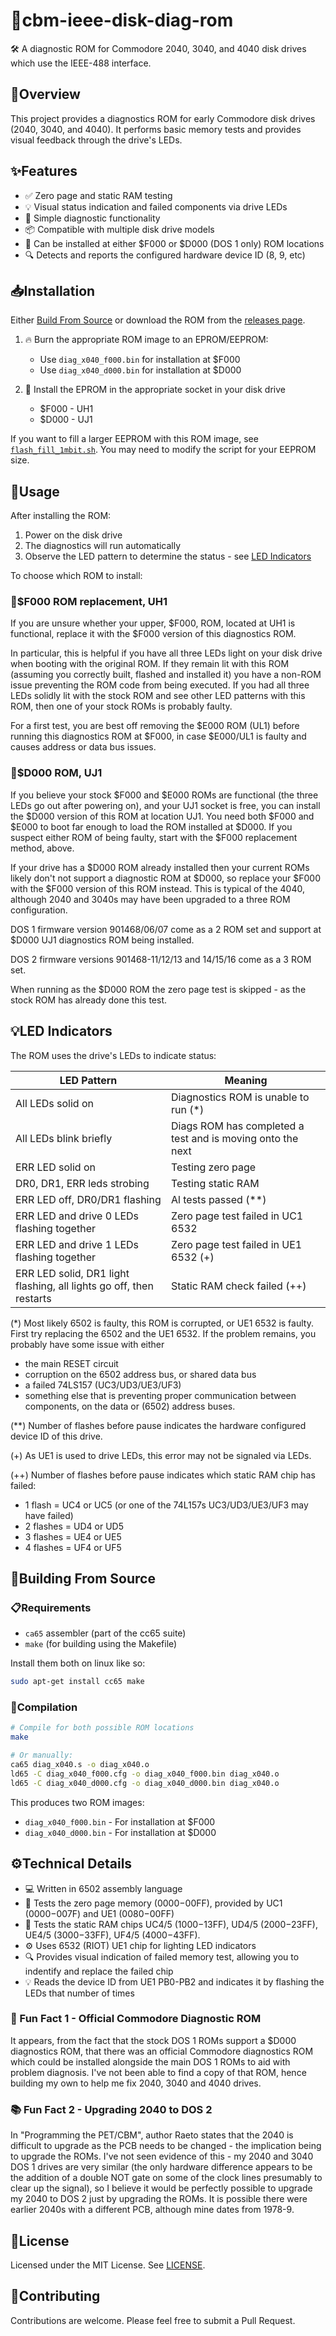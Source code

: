 # 💾cbm-ieee-disk-diag-rom

🛠️ A diagnostic ROM for Commodore 2040, 3040, and 4040 disk drives which use the IEEE-488 interface.

## 📖Overview

This project provides a diagnostics ROM for early Commodore disk drives (2040, 3040, and 4040). It performs basic memory tests and provides visual feedback through the drive's LEDs.

## ✨Features

- ✅ Zero page and static RAM testing
- 💡 Visual status indication and failed components via drive LEDs
- 🧪 Simple diagnostic functionality
- 📦 Compatible with multiple disk drive models
- 🔄 Can be installed at either $F000 or $D000 (DOS 1 only) ROM locations
- 🔍 Detects and reports the configured hardware device ID (8, 9, etc)

## 📥Installation

Either [Build From Source](#building-from-source) or download the ROM from the [releases page](https://github.com/piersfinlayson/cbm-ieee-disk-diag-rom/releases/).

1. 🔥 Burn the appropriate ROM image to an EPROM/EEPROM:
   - Use `diag_x040_f000.bin` for installation at $F000
   - Use `diag_x040_d000.bin` for installation at $D000

2. 🔌 Install the EPROM in the appropriate socket in your disk drive
   - $F000 - UH1
   - $D000 - UJ1

If you want to fill a larger EEPROM with this ROM image, see [`flash_fill_1mbit.sh`](flash_fill_1mbit.sh).  You may need to modify the script for your EEPROM size.

## 🚀Usage

After installing the ROM:

1. Power on the disk drive
2. The diagnostics will run automatically
3. Observe the LED pattern to determine the status - see [LED Indicators](#led-indicators)

To choose which ROM to install:

### 🔄$F000 ROM replacement, UH1

If you are unsure whether your upper, $F000, ROM, located at UH1 is functional, replace it with the $F000 version of this diagnostics ROM.

In particular, this is helpful if you have all three LEDs light on your disk drive when booting with the original ROM.  If they remain lit with this ROM (assuming you correctly built, flashed and installed it) you have a non-ROM issue preventing the ROM code from being executed.  If you had all three LEDs solidly lit with the stock ROM and see other LED patterns with this ROM, then one of your stock ROMs is probably faulty.

For a first test, you are best off removing the $E000 ROM (UL1) before running this diagnostics ROM at $F000, in case $E000/UL1 is faulty and causes address or data bus issues. 

### 🔄$D000 ROM, UJ1

If you believe your stock $F000 and $E000 ROMs are functional (the three LEDs go out after powering on), and your UJ1 socket is free, you can install the $D000 version of this ROM at location UJ1.  You need both $F000 and $E000 to boot far enough to load the ROM installed at $D000.  If you suspect either ROM of being faulty, start with the $F000 replacement method, above.

If your drive has a $D000 ROM already installed then your current ROMs likely don't not support a diagnostic ROM at $D000, so replace your $F000 with the $F000 version of this ROM instead.  This is typical of the 4040, although 2040 and 3040s may have been upgraded to a three ROM configuration.

DOS 1 firmware version 901468/06/07 come as a 2 ROM set and support at $D000 UJ1 diagnostics ROM being installed. 

DOS 2 firmware versions 901468-11/12/13 and 14/15/16 come as a 3 ROM set.

When running as the $D000 ROM the zero page test is skipped - as the stock ROM has already done this test.

## 💡LED Indicators

The ROM uses the drive's LEDs to indicate status:

| LED Pattern | Meaning |
|-------------|---------|
| All LEDs solid on | Diagnostics ROM is unable to run (*) |
| All LEDs blink briefly | Diags ROM has completed a test and is moving onto the next |
| ERR LED solid on | Testing zero page |
| DR0, DR1, ERR leds strobing | Testing static RAM |
| ERR LED off, DR0/DR1 flashing | Al tests passed (**) |
| ERR LED and drive 0 LEDs flashing together | Zero page test failed in UC1 6532 |
| ERR LED and drive 1 LEDs flashing together | Zero page test failed in UE1 6532 (+) |
| ERR LED solid, DR1 light flashing, all lights go off, then restarts | Static RAM check failed (++) |

(*) Most likely 6502 is faulty, this ROM is corrupted, or UE1 6532 is faulty.  First try replacing the 6502 and the UE1 6532.  If the problem remains, you probably have some issue with either
- the main RESET circuit
- corruption on the 6502 address bus, or shared data bus
- a failed 74LS157 (UC3/UD3/UE3/UF3)
- something else that is preventing proper communication between components, on the data or (6502) address buses.

(**) Number of flashes before pause indicates the hardware configured device ID of this drive.

(+) As UE1 is used to drive LEDs, this error may not be signaled via LEDs.

(++) Number of flashes before pause indicates which static RAM chip has failed:
- 1 flash = UC4 or UC5 (or one of the 74L157s UC3/UD3/UE3/UF3 may have failed)
- 2 flashes = UD4 or UD5
- 3 flashes = UE4 or UE5
- 4 flashes = UF4 or UF5

## 🔨Building From Source

### 📋Requirements

- `ca65` assembler (part of the cc65 suite)
- `make` (for building using the Makefile)

Install them both on linux like so:

```bash
sudo apt-get install cc65 make
```

### 🧰Compilation

```bash
# Compile for both possible ROM locations
make

# Or manually:
ca65 diag_x040.s -o diag_x040.o
ld65 -C diag_x040_f000.cfg -o diag_x040_f000.bin diag_x040.o
ld65 -C diag_x040_d000.cfg -o diag_x040_d000.bin diag_x040.o
```

This produces two ROM images:
- `diag_x040_f000.bin` - For installation at $F000
- `diag_x040_d000.bin` - For installation at $D000

## ⚙️Technical Details

- 💻 Written in 6502 assembly language
- 🧠 Tests the zero page memory ($0000-$00FF), provided by UC1 ($0000-$007F) and UE1 ($0080-$00FF)
- 🧩 Tests the static RAM chips UC4/5 ($1000-$13FF), UD4/5 ($2000-$23FF), UE4/5 ($3000-$33FF), UF4/5 ($4000-$43FF).
- ⚙️ Uses 6532 (RIOT) UE1 chip for lighting LED indicators
- 🔍 Provides visual indication of failed memory test, allowing you to indentify and replace the failed chip
- 💡 Reads the device ID from UE1 PB0-PB2 and indicates it by flashing the LEDs that number of times

### 🔎 Fun Fact 1 - Official Commodore Diagnostic ROM 

It appears, from the fact that the stock DOS 1 ROMs support a $D000 diagnostics ROM, that there was an official Commodore diagnostics ROM which could be installed alongside the main DOS 1 ROMs to aid with problem diagnosis.  I've not been able to find a copy of that ROM, hence building my own to help me fix 2040, 3040 and 4040 drives.

### 📚 Fun Fact 2 - Upgrading 2040 to DOS 2

In "Programming the PET/CBM", author Raeto states that the 2040 is difficult to upgrade as the PCB needs to be changed - the implication being to upgrade the ROMs.  I've not seen evidence of this - my 2040 and 3040 DOS 1 drives are very similar (the only hardware difference appears to be the addition of a double NOT gate on some of the clock lines presumably to clear up the signal), so I believe it would be perfectly possible to upgrade my 2040 to DOS 2 just by upgrading the ROMs.  It is possible there were earlier 2040s with a different PCB, although mine dates from 1978-9.


## 📜License

Licensed under the MIT License.  See [LICENSE](LICENSE).

## 🤝Contributing

Contributions are welcome.  Please feel free to submit a Pull Request.
